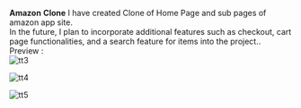 **Amazon** **Clone**
I have created Clone of Home Page and sub pages of amazon app site.<br/>
In the future, I plan to incorporate additional features such as checkout, cart page functionalities, and a search feature for items into the project..<br> 
Preview : <br/>
![tt3](https://github.com/A-rvind/amazon-clone/assets/143075248/430cca8e-b164-440d-8da2-5f97a0155e39) <br/>

![tt4](https://github.com/A-rvind/amazon-clone/assets/143075248/61fbdd3c-712b-47f5-8cde-92037352a4f2) <br/>

![tt5](https://github.com/A-rvind/amazon-clone/assets/143075248/2dca8e13-831f-482e-9cee-7419baab4624) <br/>



